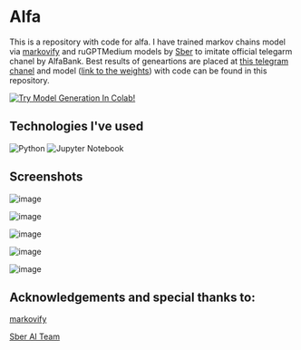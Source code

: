 # Alfa

This is a repository with code for alfa. I have trained markov chains model via [markovify](https://github.com/jsvine/markovify) and ruGPTMedium models by [Sber](https://github.com/ai-forever/ru-gpts) to imitate official telegarm chanel by AlfaBank. Best results of geneartions are placed at [this telegram chanel](https://t.me/NotAlfaBank) and model ([link to the weights](https://drive.google.com/file/d/1-7U_OYzzT-lpV7YrRTLrFzjQuVfCXv1N/view?usp=share_link)) with code can be found in this repository.

[![Try Model Generation In Colab!](https://colab.research.google.com/assets/colab-badge.svg)](https://colab.research.google.com/github/romankuvshanov/alfa/blob/main/Alfa.ipynb)

## Technologies I've used

![Python](https://img.shields.io/badge/python-3670A0?style=for-the-badge&logo=python&logoColor=ffdd54)
![Jupyter Notebook](https://img.shields.io/badge/jupyter-%23FA0F00.svg?style=for-the-badge&logo=jupyter&logoColor=white)

## Screenshots

![image](https://user-images.githubusercontent.com/83648973/221895042-98f804d1-2e9f-4a6f-ad2b-586fc7d522c4.png)

![image](https://user-images.githubusercontent.com/83648973/221895171-dc774a48-9aa8-4234-924a-6b6612b137f8.png)

![image](https://user-images.githubusercontent.com/83648973/221895325-e64d412c-a87f-4b7f-a914-1367d9e692b6.png)

![image](https://user-images.githubusercontent.com/83648973/221895576-0761e15c-e7e0-483c-aa5b-8ccc6b0fdb1a.png)

![image](https://user-images.githubusercontent.com/83648973/221895740-65ab6648-f756-4f20-b6fa-2ef1a78b5cc0.png)


## Acknowledgements and special thanks to:

[markovify](https://github.com/jsvine/markovify)

[Sber AI Team](https://github.com/ai-forever/ru-gpts)
